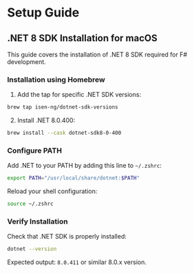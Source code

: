 # Setup Guide

## .NET 8 SDK Installation for macOS

This guide covers the installation of .NET 8 SDK required for F# development.

### Installation using Homebrew

1. Add the tap for specific .NET SDK versions:
```bash
brew tap isen-ng/dotnet-sdk-versions
```

2. Install .NET 8.0.400:
```bash
brew install --cask dotnet-sdk8-0-400
```

### Configure PATH

Add .NET to your PATH by adding this line to `~/.zshrc`:
```bash
export PATH="/usr/local/share/dotnet:$PATH"
```

Reload your shell configuration:
```bash
source ~/.zshrc
```

### Verify Installation

Check that .NET SDK is properly installed:
```bash
dotnet --version
```

Expected output: `8.0.411` or similar 8.0.x version.